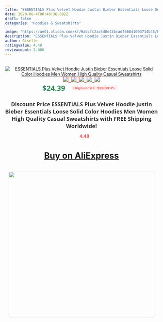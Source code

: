 ```yaml
---
title: "ESSENTIALS Plus Velvet Hoodie Justin Bieber Essentials Loose Solid Color Hoodies Men Women High Quality Casual Sweatshirts"
date: 2020-06-4T08:40:36.892Z
draft: false
categories: "Hoodies & Sweatshirts"

image: "https://ae01.alicdn.com/kf/Habcfc2aa5d0e43bcadf66841003714b45/ESSENTIALS-Plus-Velvet-Hoodie-Justin-Bieber-Essentials-Loose-Solid-Color-Hoodies-Men-Women-High-Quality-Casual.jpg"
description: "ESSENTIALS Plus Velvet Hoodie Justin Bieber Essentials Loose Solid Color Hoodies Men Women High Quality Casual Sweatshirts"
author: Giselle
ratingvalue: 4.48
reviewcount: 2.000
---
```

<br>
<div style="text-align: center;">
<a href="https://s.click.aliexpress.com/e/_AN4GPb" target="_blank" rel="nofollow noopener noreferrer"><img alt="ESSENTIALS Plus Velvet Hoodie Justin Bieber Essentials Loose Solid Color Hoodies Men Women High Quality Casual Sweatshirts" class="magnifier-image" src="https://ae01.alicdn.com/kf/Habcfc2aa5d0e43bcadf66841003714b45/ESSENTIALS-Plus-Velvet-Hoodie-Justin-Bieber-Essentials-Loose-Solid-Color-Hoodies-Men-Women-High-Quality-Casual.jpg_640x640.jpg">
<br>
<img style="border:1px solid salmon" src="https://ae01.alicdn.com/kf/Habcfc2aa5d0e43bcadf66841003714b45/ESSENTIALS-Plus-Velvet-Hoodie-Justin-Bieber-Essentials-Loose-Solid-Color-Hoodies-Men-Women-High-Quality-Casual.jpg_120x120.jpg">&nbsp;&nbsp;<img style="border:1px solid salmon" src="https://ae01.alicdn.com/kf/H02ce32d570d049dd87ed620d02ca9ce1K/ESSENTIALS-Plus-Velvet-Hoodie-Justin-Bieber-Essentials-Loose-Solid-Color-Hoodies-Men-Women-High-Quality-Casual.jpg_120x120.jpg">&nbsp;&nbsp;<img style="border:1px solid salmon" src="https://ae01.alicdn.com/kf/H2187eb5515c940de9f1d032f44d9e94aX/ESSENTIALS-Plus-Velvet-Hoodie-Justin-Bieber-Essentials-Loose-Solid-Color-Hoodies-Men-Women-High-Quality-Casual.jpg_120x120.jpg">&nbsp;&nbsp;<img style="border:1px solid salmon" src="https://ae01.alicdn.com/kf/H97a13e39f0fd464ba9a5c451b97a95d4l/ESSENTIALS-Plus-Velvet-Hoodie-Justin-Bieber-Essentials-Loose-Solid-Color-Hoodies-Men-Women-High-Quality-Casual.jpg_120x120.jpg">&nbsp;&nbsp;<img style="border:1px solid salmon" src="https://ae01.alicdn.com/kf/Hb4ce06843d014d1fb4e0185bdece0022X/ESSENTIALS-Plus-Velvet-Hoodie-Justin-Bieber-Essentials-Loose-Solid-Color-Hoodies-Men-Women-High-Quality-Casual.jpg_120x120.jpg"></a></div><br0>
<div style="text-align: center;"><span style="background-color: white; border: 0px; box-sizing: border-box; color: seagreen; display: inline-block; font-family: &quot;open sans&quot; , &quot;arial&quot; , &quot;helvetica&quot; , sans-serif , &quot;heiti&quot;; font-size: 24px; font-stretch: inherit; font-weight: 700; line-height: inherit; margin: 0px 10px 0px 0px; padding: 0px; vertical-align: middle;">$24.39 </span>
<span style="background: rgb(255 , 241 , 241); border-radius: 3px; border: 0px; box-sizing: border-box; color: #ff4747; display: inline-block; font-family: inherit; font-size: 12px; font-stretch: inherit; font-style: inherit; font-variant: inherit; font-weight: 600; line-height: inherit; margin: 0px; padding: 2px 5px; transform: scale(0.9); vertical-align: middle;">Original Price : <b style="text-decoration: line-through;">$26.80 </b> 9%&nbsp;&nbsp;</span></div>
<h1 style="color: #333333; display: inline-block; font-family: &quot;open sans&quot; , &quot;arial&quot; , &quot;helvetica&quot; , sans-serif , &quot;heiti&quot;; font-size: 18px; font-stretch: inherit; font-weight: 700; text-align: center;">Discount Price ESSENTIALS Plus Velvet Hoodie Justin Bieber Essentials Loose Solid Color Hoodies Men Women High Quality Casual Sweatshirts with FREE Shipping Worldwide!</h1>
<div style="color: #ff4747; text-align: center;">
<img src="https://4.bp.blogspot.com/-M0ZcTcb-5uY/XleCXlxnR4I/AAAAAAAAAEc/OrjgMkXV1oMQFaCRZj5HQwOCBcu3w1FegCPcBGAYYCw/s1600/star.png" style="height: 15px;">&nbsp;<b>4.48</b></div>
<div class="button_cont" align="center"><a class="buynow_a" href="https://s.click.aliexpress.com/e/_AN4GPb" target="_blank" rel="nofollow noopener noreferrer"><H1>Buy on AliExpress</H1></a></div><br>
<div class="separator" style="clear: both; text-align: center;">
<img src="https://lh3.googleusercontent.com/-pTy5HemUv9M/XlePHvY0dAI/AAAAAAAAAE4/0nX5iRUoIWY8eMW9Dpxeirr157OZliDIgCLcBGAsYHQ/s1600/badge.gif" width="480">
</div>
